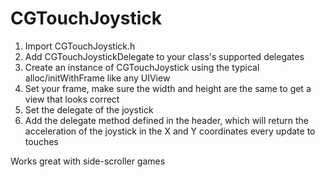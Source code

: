 # CGTouchJoystick

1. Import CGTouchJoystick.h
2. Add CGTouchJoystickDelegate to your class's supported delegates
3. Create an instance of CGTouchJoystick using the typical alloc/initWithFrame like any UIView
4. Set your frame, make sure the width and height are the same to get a view that looks correct
5. Set the delegate of the joystick
6. Add the delegate method defined in the header, which will return the acceleration of the joystick in the X and Y coordinates every update to touches

Works great with side-scroller games
